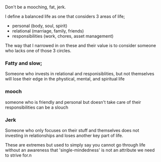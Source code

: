 Don't be a mooching, fat, jerk.

I define a balanced life as one that considers 3 areas of life;
- personal (body, soul, spirit)
- relational (marriage, family, friends)
- responsibilities (work, chores, asset management)

The way that I narrowed in on these and their value is to consider someone who lacks one of those 3 circles.

### Fatty and slow;
Someone who invests in relational and responisiblities, but not themselves will lose their edge in the phystical, mental, and spiritual life

### mooch
someone who is friendly and personal but doesn't take care of their responsibilities can be a slouch

### Jerk
Someone who only focuses on their stuff and themselves does not investing in relationships and loses another key part of life.

These are extremes but used to simply say you cannot go through life without an awareness that 'single-mindedness' is not an attribute we need to strive for.n

